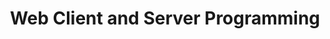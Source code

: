 ---
code: cpnt-262
codeLabel: CPNT 262
title: Web Client and Server Programming
excerpt: This course provides an introduction to web application development using Javascript. The first half of the course will cover programming concepts using vanilla Javascript. The second half of the course will introduce you more complex application concepts using SvelteKit.
type: technical
status: closed
---